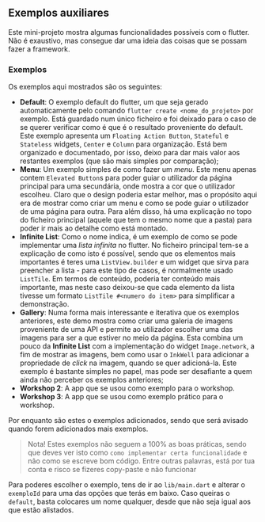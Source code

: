 ## Exemplos auxiliares
Este mini-projeto mostra algumas funcionalidades possíveis com o flutter. 
Não é exaustivo, mas consegue dar uma ideia das coisas que se possam fazer a framework.

### Exemplos
Os exemplos aqui mostrados são os seguintes:
- **Default**: O exemplo default do flutter, um que seja gerado automaticamente pelo comando `flutter create <nome_do_projeto>` por exemplo. 
Está guardado num único ficheiro e foi deixado para o caso de se querer verificar como é que é o resultado proveniente do default. 
Este exemplo apresenta um `Floating Action Button`, `Stateful` e `Stateless` widgets, `Center` e `Column` para organização.
Está bem organizado e documentado, por isso, deixo para dar mais valor aos restantes exemplos (que são mais simples por comparação);
- **Menu**: Um exemplo simples de como fazer um *menu*.
Este menu apenas contem `Elevated Button`s para poder guiar o utilizador da página principal para uma secundária, onde mostra a cor que o utilizador escolheu.
Claro que o design poderia estar melhor, mas o propósito aqui era de mostrar como criar um menu e como se pode guiar o utilizador de uma página para outra.
Para além disso, há uma explicação no topo do ficheiro principal (aquele que tem o mesmo nome que a pasta) para poder ir mais ao detalhe como está montado.
- **Infinite List**: Como o nome indica, é um exemplo de como se pode implementar uma *lista infinita* no flutter.
No ficheiro principal tem-se a explicação de como isto é possível, sendo que os elementos mais importantes é teres uma `ListView.builder` e um widget que sirva para preencher a lista - para este tipo de casos, é normalmente usado `ListTile`.
Em termos de conteúdo, poderia ter conteúdo mais importante, mas neste caso deixou-se que cada elemento da lista tivesse um formato `ListTile #<numero do item>` para simplificar a demonstração.
- **Gallery**: Numa forma mais interessante e iterativa que os exemplos anteriores, este demo mostra como criar uma galeria de imagens proveniente de uma API e permite ao utilizador escolher uma das imagens para ser a que estiver no meio da página.
Esta combina um pouco da **Infinite List** com a implementação do widget `Image.network`, a fim de mostrar as imagens, bem como usar o `InkWell` para adicionar a propriedade de *click* na imagem, quando se quer adicioná-la. 
Este exemplo é bastante simples no papel, mas pode ser desafiante a quem ainda não perceber os exemplos anteriores;
- **Workshop 2**: A app que se usou como exemplo para o workshop.
- **Workshop 3**: A app que se usou como exemplo prático para o workshop.

Por enquanto são estes o exemplos adicionados, sendo que será avisado quando forem adicionados mais exemplos.

> Nota! Estes exemplos não seguem a 100% as boas práticas, sendo que deves ver isto como `como implementar certa funcionalidade` e não como se escreve bom código. 
> Entre outras palavras, está por tua conta e risco se fizeres copy-paste e não funcionar

Para poderes escolher o exemplo, tens de ir ao `lib/main.dart` e alterar o `exemploId` para uma das opções que terás em baixo. 
Caso queiras o `default`, basta colocares um nome qualquer, desde que não seja igual aos que estão alistados.
